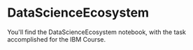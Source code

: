 # DataScienceEcosystem
You'll find the DataScienceEcosystem notebook, with the task accomplished for the IBM Course.
